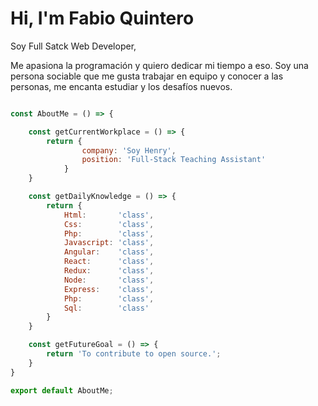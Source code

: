 ### <h1> Hi, I'm Fabio Quintero </h1>

Soy Full Satck Web Developer,<br/>
<p>Me apasiona la programación y quiero dedicar mi tiempo a eso. Soy una persona sociable que me gusta trabajar en equipo y conocer a las personas, 
me encanta estudiar y los desafíos nuevos.<p>

```javascript

const AboutMe = () => {

    const getCurrentWorkplace = () => {
        return {
                company: 'Soy Henry',
                position: 'Full-Stack Teaching Assistant'
            }
    }

    const getDailyKnowledge = () => {
        return {
            Html:       'class',
            Css:        'class',
            Php:        'class',
            Javascript: 'class',
            Angular:    'class',
            React:      'class',
            Redux:      'class',
            Node:       'class',
            Express:    'class',
            Php:        'class',
            Sql:        'class'
        }
    }

    const getFutureGoal = () => {
        return 'To contribute to open source.';
    }
}

export default AboutMe;
```


